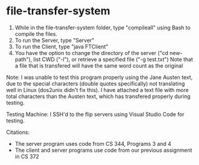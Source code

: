 # file-transfer-system
1. While in the file-transfer-system folder, type "compileall" using Bash to compile the files.
2. To run the Server, type "Server"
3. To run the Client, type "java FTClient"
4. You have the option to change the directory of the server ("cd new-path"), list CWD ("-l"), or retrieve a specified file ("-g test.txt")
    Note that a file that is transfered will have the same word count as the original

Note: I was unable to test this program properly using the Jane Austen text, due to the special characters (double quotes specifically) not translating well in Linux (dos2unix didn't fix this).
    I have attached a text file with more total characters than the Austen text, which has transfered properly during testing.

Testing Machine: I SSH'd to the flip servers using Visual Studio Code for testing.

Citations: 
* The server program uses code from CS 344, Programs 3 and 4
* The client and server programs use code from our previous assignment in CS 372
